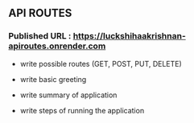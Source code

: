 ## API ROUTES

### Published URL : https://luckshihaakrishnan-apiroutes.onrender.com

- write possible routes (GET, POST, PUT, DELETE)

- write basic greeting
- write summary of application
- write steps of running the application
